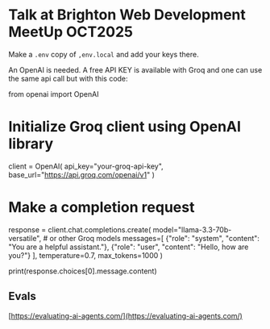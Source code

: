 # Talk at Brighton Web Development MeetUp OCT2025

Make a `.env` copy of `,env.local` and add your keys there.

An OpenAI is needed. A free API KEY is available with Groq and one can use the same api call but with this code:

from openai import OpenAI

# Initialize Groq client using OpenAI library
client = OpenAI(
    api_key="your-groq-api-key",
    base_url="https://api.groq.com/openai/v1"
)

# Make a completion request
response = client.chat.completions.create(
    model="llama-3.3-70b-versatile",  # or other Groq models
    messages=[
        {"role": "system", "content": "You are a helpful assistant."},
        {"role": "user", "content": "Hello, how are you?"}
    ],
    temperature=0.7,
    max_tokens=1000
)

print(response.choices[0].message.content)

## Evals

[https://evaluating-ai-agents.com/](https://evaluating-ai-agents.com/)